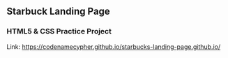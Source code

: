 ## Starbuck Landing Page
### HTML5 & CSS Practice Project

Link: https://codenamecypher.github.io/starbucks-landing-page.github.io/
